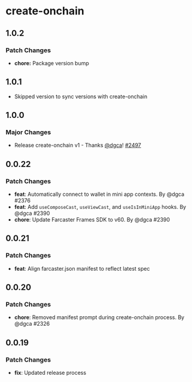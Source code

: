 # create-onchain

## 1.0.2

### Patch Changes

- **chore:** Package version bump

## 1.0.1

- Skipped version to sync versions with create-onchain

## 1.0.0

### Major Changes

- Release create-onchain v1 - Thanks [@dgca](https://github.com/dgca)! [#2497](https://github.com/coinbase/onchainkit/pull/2497)

## 0.0.22

### Patch Changes

- **feat**: Automatically connect to wallet in mini app contexts. By @dgca #2376
- **feat**: Add `useComposeCast`, `useViewCast`, and `useIsInMiniApp` hooks. By @dgca #2390
- **chore**: Update Farcaster Frames SDK to v60. By @dgca #2390

## 0.0.21

### Patch Changes

- **feat**: Align farcaster.json manifest to reflect latest spec

## 0.0.20

### Patch Changes

- **chore**: Removed manifest prompt during create-onchain process. By @dgca #2326

## 0.0.19

### Patch Changes

- **fix**: Updated release process
